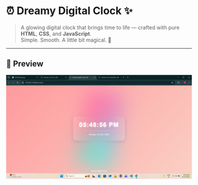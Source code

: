 # ⏰ Dreamy Digital Clock ✨

> A glowing digital clock that brings time to life — crafted with pure **HTML**, **CSS**, and **JavaScript**.  
> Simple. Smooth. A little bit magical. 🌸

---

## 🌈 Preview



<img src="Screenshot (46).png" alt="Dreamy Digital Clock Preview" width="600">
